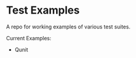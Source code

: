 Test Examples
=============

A repo for working examples of various test suites.

Current Examples:

+ Qunit
